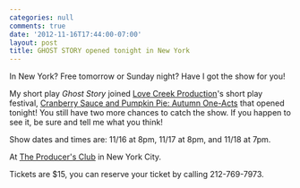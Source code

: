 ```yaml
---
categories: null
comments: true
date: '2012-11-16T17:44:00-07:00'
layout: post
title: GHOST STORY opened tonight in New York
---
```


In New York? Free tomorrow or Sunday night? Have I got the show for you!

My short play *Ghost Story* joined [Love Creek Production](https://www.facebook.com/pages/Love-Creek-Productions/58978756369?fref=ts)'s short play festival, [Cranberry Sauce and Pumpkin Pie: Autumn One-Acts](https://www.facebook.com/events/236929559767922/) that opened tonight! You still have two more chances to catch the show. If you happen to see it, be sure and tell me what you think!

Show dates and times are: 11/16 at 8pm, 11/17 at 8pm, and 11/18 at 7pm.

At [The Producer's Club](https://maps.google.com/maps?hl=en&q=358+West+44th+Street,+new+york&ie=UTF-8&hq=&hnear=0x89c25853986baac7:0x2f70c1aa3c513142,358+W+44th+St,+New+York,+NY+10036&gl=us&ei=966IUP34KOzsiwKLjYCoBg&ved=0CBwQ8gEwAA) in New York City.

Tickets are $15, you can reserve your ticket by calling 212-769-7973.